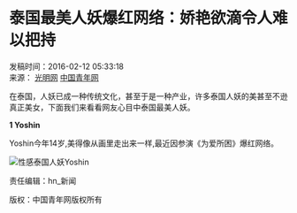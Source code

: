 # 泰国最美人妖爆红网络：娇艳欲滴令人难以把持

发稿时间：2016-02-12 05:33:18  
来源： [光明网](http://culture.gmw.cn/2016-02/12/content_18848994.htm) [中国青年网](http://www.youth.cn)

在泰国，人妖已成一种传统文化，甚至于是一种产业，许多泰国人妖的美甚至不逊真正美女，下面我们来看看网友心目中泰国最美人妖。

**1 Yoshin**

Yoshin今年14岁,美得像从画里走出来一样,最近因参演《为爱所困》爆红网络。

![性感泰国人妖Yoshin](./W020160212199903550770.jpg)

责任编辑：hn_新闻

版权：中国青年网版权所有
<!-- tcd_original_link http://news.youth.cn/sh/201602/t20160212_7622727.htm -->
